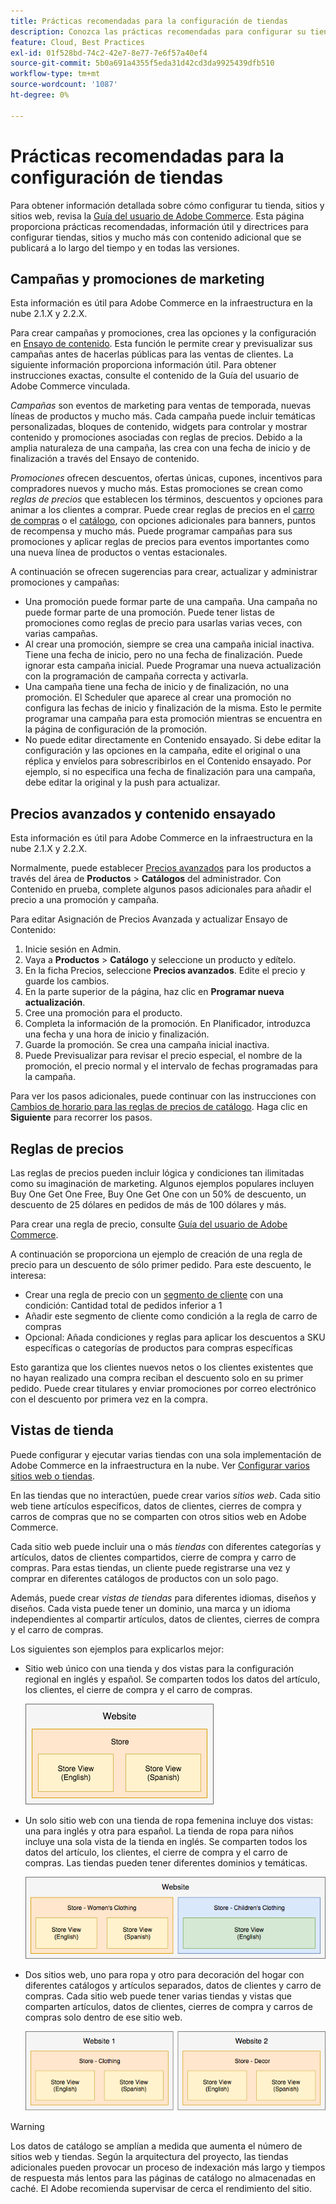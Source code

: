 ```yaml
---
title: Prácticas recomendadas para la configuración de tiendas
description: Conozca las prácticas recomendadas para configurar su tienda en Adobe Commerce en la infraestructura en la nube.
feature: Cloud, Best Practices
exl-id: 01f528bd-74c2-42e7-8e77-7e6f57a40ef4
source-git-commit: 5b0a691a4355f5eda31d42cd3da9925439dfb510
workflow-type: tm+mt
source-wordcount: '1087'
ht-degree: 0%

---
```


# Prácticas recomendadas para la configuración de tiendas

Para obtener información detallada sobre cómo configurar tu tienda, sitios y sitios web, revisa la [Guía del usuario de Adobe Commerce](https://experienceleague.adobe.com/docs/commerce-admin/user-guides/home.html). Esta página proporciona prácticas recomendadas, información útil y directrices para configurar tiendas, sitios y mucho más con contenido adicional que se publicará a lo largo del tiempo y en todas las versiones.

## Campañas y promociones de marketing

Esta información es útil para Adobe Commerce en la infraestructura en la nube 2.1.X y 2.2.X.

Para crear campañas y promociones, crea las opciones y la configuración en [Ensayo de contenido](https://experienceleague.adobe.com/docs/commerce-admin/content-design/staging/content-staging.html). Esta función le permite crear y previsualizar sus campañas antes de hacerlas públicas para las ventas de clientes. La siguiente información proporciona información útil. Para obtener instrucciones exactas, consulte el contenido de la Guía del usuario de Adobe Commerce vinculada.

_Campañas_ son eventos de marketing para ventas de temporada, nuevas líneas de productos y mucho más. Cada campaña puede incluir temáticas personalizadas, bloques de contenido, widgets para controlar y mostrar contenido y promociones asociadas con reglas de precios. Debido a la amplia naturaleza de una campaña, las crea con una fecha de inicio y de finalización a través del Ensayo de contenido.

_Promociones_ ofrecen descuentos, ofertas únicas, cupones, incentivos para compradores nuevos y mucho más. Estas promociones se crean como _reglas de precios_ que establecen los términos, descuentos y opciones para animar a los clientes a comprar. Puede crear reglas de precios en el [carro de compras](https://experienceleague.adobe.com/docs/commerce-admin/marketing/promotions/cart-rules/price-rules-cart.html) o el [catálogo](https://experienceleague.adobe.com/docs/commerce-admin/marketing/promotions/catalog-rules/price-rules-catalog.html), con opciones adicionales para banners, puntos de recompensa y mucho más. Puede programar campañas para sus promociones y aplicar reglas de precios para eventos importantes como una nueva línea de productos o ventas estacionales.

A continuación se ofrecen sugerencias para crear, actualizar y administrar promociones y campañas:

* Una promoción puede formar parte de una campaña. Una campaña no puede formar parte de una promoción. Puede tener listas de promociones como reglas de precio para usarlas varias veces, con varias campañas.
* Al crear una promoción, siempre se crea una campaña inicial inactiva. Tiene una fecha de inicio, pero no una fecha de finalización. Puede ignorar esta campaña inicial. Puede Programar una nueva actualización con la programación de campaña correcta y activarla.
* Una campaña tiene una fecha de inicio y de finalización, no una promoción. El Scheduler que aparece al crear una promoción no configura las fechas de inicio y finalización de la misma. Esto le permite programar una campaña para esta promoción mientras se encuentra en la página de configuración de la promoción.
* No puede editar directamente en Contenido ensayado. Si debe editar la configuración y las opciones en la campaña, edite el original o una réplica y envíelos para sobrescribirlos en el Contenido ensayado. Por ejemplo, si no especifica una fecha de finalización para una campaña, debe editar la original y la push para actualizar.

## Precios avanzados y contenido ensayado

Esta información es útil para Adobe Commerce en la infraestructura en la nube 2.1.X y 2.2.X.

Normalmente, puede establecer [Precios avanzados](https://experienceleague.adobe.com/docs/commerce-admin/catalog/products/pricing/pricing-advanced.html) para los productos a través del área de **Productos** > **Catálogos** del administrador. Con Contenido en prueba, complete algunos pasos adicionales para añadir el precio a una promoción y campaña.

Para editar Asignación de Precios Avanzada y actualizar Ensayo de Contenido:

1. Inicie sesión en Admin.
1. Vaya a **Productos** > **Catálogo** y seleccione un producto y edítelo.
1. En la ficha Precios, seleccione **Precios avanzados**. Edite el precio y guarde los cambios.
1. En la parte superior de la página, haz clic en **Programar nueva actualización**.
1. Cree una promoción para el producto.
1. Completa la información de la promoción. En Planificador, introduzca una fecha y una hora de inicio y finalización.
1. Guarde la promoción. Se crea una campaña inicial inactiva.
1. Puede Previsualizar para revisar el precio especial, el nombre de la promoción, el precio normal y el intervalo de fechas programadas para la campaña.

Para ver los pasos adicionales, puede continuar con las instrucciones con [Cambios de horario para las reglas de precios de catálogo](https://experienceleague.adobe.com/docs/commerce-admin/marketing/promotions/catalog-rules/price-rule-catalog-scheduled-changes.html). Haga clic en **Siguiente** para recorrer los pasos.

## Reglas de precios

Las reglas de precios pueden incluir lógica y condiciones tan ilimitadas como su imaginación de marketing. Algunos ejemplos populares incluyen Buy One Get One Free, Buy One Get One con un 50% de descuento, un descuento de 25 dólares en pedidos de más de 100 dólares y más.

Para crear una regla de precio, consulte [Guía del usuario de Adobe Commerce](https://experienceleague.adobe.com/docs/commerce-admin/marketing/promotions/catalog-rules/price-rules-catalog-create.html).

A continuación se proporciona un ejemplo de creación de una regla de precio para un descuento de sólo primer pedido. Para este descuento, le interesa:

* Crear una regla de precio con un [segmento de cliente](https://docs.magento.com/user-guide/marketing/customer-segment-price-rule.html) con una condición: Cantidad total de pedidos inferior a 1
* Añadir este segmento de cliente como condición a la regla de carro de compras
* Opcional: Añada condiciones y reglas para aplicar los descuentos a SKU específicas o categorías de productos para compras específicas

Esto garantiza que los clientes nuevos netos o los clientes existentes que no hayan realizado una compra reciban el descuento solo en su primer pedido. Puede crear titulares y enviar promociones por correo electrónico con el descuento por primera vez en la compra.

## Vistas de tienda

Puede configurar y ejecutar varias tiendas con una sola implementación de Adobe Commerce en la infraestructura en la nube. Ver [Configurar varios sitios web o tiendas](multiple-sites.md).

En las tiendas que no interactúen, puede crear varios _sitios web_. Cada sitio web tiene artículos específicos, datos de clientes, cierres de compra y carros de compras que no se comparten con otros sitios web en Adobe Commerce.

Cada sitio web puede incluir una o más _tiendas_ con diferentes categorías y artículos, datos de clientes compartidos, cierre de compra y carro de compras. Para estas tiendas, un cliente puede registrarse una vez y comprar en diferentes catálogos de productos con un solo pago.

Además, puede crear _vistas de tiendas_ para diferentes idiomas, diseños y diseños. Cada vista puede tener un dominio, una marca y un idioma independientes al compartir artículos, datos de clientes, cierres de compra y el carro de compras.

Los siguientes son ejemplos para explicarlos mejor:

* Sitio web único con una tienda y dos vistas para la configuración regional en inglés y español. Se comparten todos los datos del artículo, los clientes, el cierre de compra y el carro de compras.

  ![Ejemplo de tienda 1](../../assets/example-store1.png)

* Un solo sitio web con una tienda de ropa femenina incluye dos vistas: una para inglés y otra para español. La tienda de ropa para niños incluye una sola vista de la tienda en inglés. Se comparten todos los datos del artículo, los clientes, el cierre de compra y el carro de compras. Las tiendas pueden tener diferentes dominios y temáticas.

  ![Ejemplo de tienda 2](../../assets/example-store2.png)

* Dos sitios web, uno para ropa y otro para decoración del hogar con diferentes catálogos y artículos separados, datos de clientes y carro de compras. Cada sitio web puede tener varias tiendas y vistas que comparten artículos, datos de clientes, cierres de compra y carros de compras solo dentro de ese sitio web.

  ![Ejemplo de tienda 3](../../assets/example-store3.png)

>[!WARNING]
>
>Los datos de catálogo se amplían a medida que aumenta el número de sitios web y tiendas. Según la arquitectura del proyecto, las tiendas adicionales pueden provocar un proceso de indexación más largo y tiempos de respuesta más lentos para las páginas de catálogo no almacenadas en caché. El Adobe recomienda supervisar de cerca el rendimiento del sitio.
